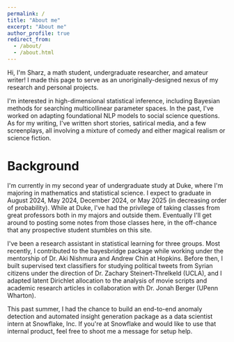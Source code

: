```yaml
---
permalink: /
title: "About me"
excerpt: "About me"
author_profile: true
redirect_from: 
  - /about/
  - /about.html
---
```


Hi, I'm Sharz, a math student, undergraduate researcher, and amateur writer! I made this page to serve as an unoriginally-designed nexus of my research and personal projects.

I'm interested in high-dimensional statistical inference, including Bayesian methods for searching multicollinear parameter spaces. In the past, I've worked on adapting foundational NLP models to social science questions. As for my writing, I've written short stories, satirical media, and a few screenplays, all involving a mixture of comedy and either magical realism or science fiction. 

Background
======
I'm currently in my second year of undergraduate study at Duke, where I'm majoring in mathematics and statistical science. I expect to graduate in August 2024, May 2024, December 2024, or May 2025 (in decreasing order of probability). While at Duke, I've had the privilege of taking classes from great professors both in my majors and outside them. Eventually I'll get around to posting some notes from those classes here, in the off-chance that any prospective student stumbles on this site.

I've been a research assistant in statistical learning for three groups. Most recently, I contributed to the bayesbridge package while working under the mentorship of Dr. Aki Nishmura and Andrew Chin at Hopkins. Before then, I built supervised text classifiers for studying political tweets from Syrian citizens under the direction of Dr. Zachary Steinert-Threlkeld (UCLA), and I adapted latent Dirichlet allocation to the analysis of movie scripts and academic research articles in collaboration with Dr. Jonah Berger (UPenn Wharton).

This past summer, I had the chance to build an end-to-end anomaly detection and automated insight generation package as a data scientist intern at Snowflake, Inc. If you're at Snowflake and would like to use that internal product, feel free to shoot me a message for setup help.
